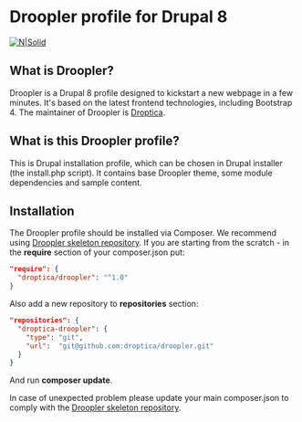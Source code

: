 # Droopler profile for Drupal 8 #
[![N|Solid](https://www.droopler.pl/sites/default/files/logo_droopler.jpg)](http://droopler.pl)

## What is Droopler? ##
Droopler is a Drupal 8 profile designed to kickstart a new webpage in a few minutes. It's based on the latest frontend technologies, including Bootstrap 4. The maintainer of Droopler is [Droptica](https://droptica.com).

## What is this Droopler profile? ##
This is Drupal installation profile, which can be chosen in Drupal installer (the install.php script). It contains base Droopler theme, some module dependencies and sample content.

## Installation ##
The Droopler profile should be installed via Composer. We recommend using [Droopler skeleton repository](https://github.com/droptica/droopler_project). If you are starting from the scratch - in the **require** section of your composer.json put:

```json
"require": {
  "droptica/droopler": "^1.0"
}
```

Also add a new repository to **repositories** section:
```json
"repositories": {
  "droptica-droopler": {
    "type": "git",
    "url":  "git@github.com:droptica/droopler.git"
  }
}
```

And run **composer update**.

In case of unexpected problem please update your main composer.json to comply with the [Droopler skeleton repository](https://github.com/droptica/droopler_project).

